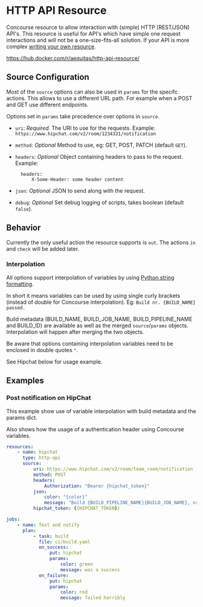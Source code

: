 # HTTP API Resource

Concourse resource to allow interaction with (simple) HTTP (REST/JSON) API's. This resource is useful for API's which have simple one request interactions and will not be a one-size-fits-all solution. If your API is more complex [writing your own resource](http://concourse.ci/implementing-resources.html).

https://hub.docker.com/r/aequitas/http-api-resource/

## Source Configuration

Most of the `source` options can also be used in `params` for the specifc actions. This allows to use a different URL path. For example when a POST and GET use different endpoints.

Options set in `params` take precedence over options in `source`.

* `uri`: *Required.* The URI to use for the requests.
    Example: `https://www.hipchat.com/v2/room/1234321/notification`

* `method`: *Optional* Method to use, eg: GET, POST, PATCH (default `GET`).

* `headers`: *Optional* Object containing headers to pass to the request.
    Example:

        headers:
            X-Some-Header: some header content

* `json`: *Optional* JSON to send along with the request.

* `debug`: *Optional* Set debug logging of scripts, takes boolean (default `false`).

## Behavior

Currently the only useful action the resource supports is `out`. The actions `in` and `check` will be added later.

### Interpolation

All options support interpolation of variables by using [Python string formatting](https://docs.python.org/3.5/library/stdtypes.html#str.format).

In short it means variables can be used by using single curly brackets (instead of double for Concourse interpolation). Eg: `Build nr. {BUILD_NAME} passed.`

Build metadata (BUILD_NAME, BUILD_JOB_NAME, BUILD_PIPELINE_NAME and BUILD_ID) are available as well as the merged `source`/`params` objects. Interpolation will happen after merging the two objects.

Be aware that options containing interpolation variables need to be enclosed in double quotes `"`.

See Hipchat below for usage example.

## Examples

### Post notification on HipChat

This example show use of variable interpolation with build metadata and the params dict.

Also shows how the usage of a authentication header using Concourse variables.


```yaml
resources:
    - name: hipchat
      type: http-api
      source:
          uri: https://www.hipchat.com/v2/room/team_room/notification
          method: POST
          headers:
              Authorization: "Bearer {hipchat_token}"
          json:
              color: "{color}"
              message: "Build {BUILD_PIPELINE_NAME}{BUILD_JOB_NAME}, nr: {BUILD_NAME} {message}!"
          hipchat_token: {{HIPCHAT_TOKEN}}

jobs:
    - name: Test and notify
      plan:
          - task: build
            file: ci/build.yaml
            on_success:
                put: hipchat
                params:
                    color: green
                    message: was a success
            on_failure:
                put: hipchat
                params:
                    color: red
                    message: failed horribly

```
